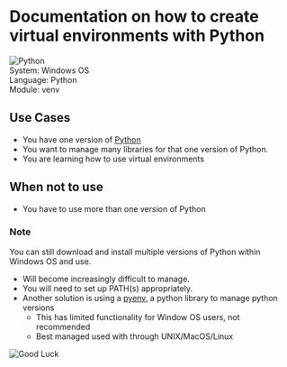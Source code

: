 # Documentation on how to create virtual environments with Python
![Python](https://www.python.org/static/img/python-logo.png)  
System: Windows OS  
Language: Python  
Module: venv  

## Use Cases
- You have one version of [Python](https://python.org/)  
- You want to manage many libraries for that one version of Python.
- You are learning how to use virtual environments

## When not to use
- You have to use more than one version of Python  

### Note
You can still download and install multiple versions of Python within Windows OS and use.
- Will become increasingly difficult to manage.
- You will need to set up PATH(s) appropriately.
- Another solution is using a [pyenv](https://github.com/pyenv/pyenv), a python library to manage python versions
    - This has limited functionality for Window OS users, not recommended
    - Best managed used with through UNIX/MacOS/Linux

![Good Luck](https://i.giphy.com/media/v1.Y2lkPTc5MGI3NjExb3YxcGR3dDFreGVqejZ2cnI0MWc3OHBxeGM2OTAyZ2dxcTlrb2JnciZlcD12MV9pbnRlcm5hbF9naWZfYnlfaWQmY3Q9Zw/kVaj8JXJcDsqs/giphy.gif)
